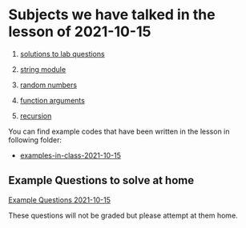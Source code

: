 # Subjects we have talked in the lesson of 2021-10-15

1. [solutions to lab questions](lab-solutions-2021-10-08)

2. [string module](https://docs.python.org/3/library/string.html)

3. [random numbers](https://docs.python.org/3/library/random.html)

2. [function arguments](../course-content/function-arguments.md)

3. [recursion](../course-content/recursion.md)






You can find example codes that have been written in the lesson in following folder:
 - [examples-in-class-2021-10-15](examples-in-class-2021-10-15)


## Example Questions to solve at home

[Example Questions 2021-10-15](homeworks/Example-Question-2021-10-15.md)

These questions will not be graded but please attempt at them home.
